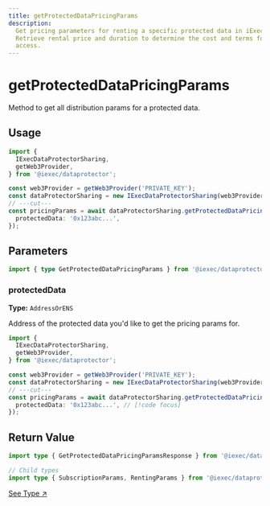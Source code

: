```yaml
---
title: getProtectedDataPricingParams
description:
  Get pricing parameters for renting a specific protected data in iExec.
  Retrieve rental price and duration to determine the cost and terms for data
  access.
---
```


# getProtectedDataPricingParams <ChainNotSupportedBadge />

Method to get all distribution params for a protected data.

## Usage

```ts twoslash
import {
  IExecDataProtectorSharing,
  getWeb3Provider,
} from '@iexec/dataprotector';

const web3Provider = getWeb3Provider('PRIVATE_KEY');
const dataProtectorSharing = new IExecDataProtectorSharing(web3Provider);
// ---cut---
const pricingParams = await dataProtectorSharing.getProtectedDataPricingParams({
  protectedData: '0x123abc...',
});
```

## Parameters

```ts twoslash
import { type GetProtectedDataPricingParams } from '@iexec/dataprotector';
```

### protectedData <RequiredBadge />

**Type:** `AddressOrENS`

Address of the protected data you'd like to get the pricing params for.

```ts twoslash
import {
  IExecDataProtectorSharing,
  getWeb3Provider,
} from '@iexec/dataprotector';

const web3Provider = getWeb3Provider('PRIVATE_KEY');
const dataProtectorSharing = new IExecDataProtectorSharing(web3Provider);
// ---cut---
const pricingParams = await dataProtectorSharing.getProtectedDataPricingParams({
  protectedData: '0x123abc...', // [!code focus]
});
```

## Return Value

```ts twoslash
import type { GetProtectedDataPricingParamsResponse } from '@iexec/dataprotector';

// Child types
import type { SubscriptionParams, RentingParams } from '@iexec/dataprotector';
```

[See Type ↗️](https://github.com/iExecBlockchainComputing/dataprotector-sdk/blob/c83e30e6ce8b55ecf8a35ecb4eb1014cd4ecefe9/packages/sdk/src/lib/types/sharingTypes.ts)

<script setup>
import RequiredBadge from '@/components/RequiredBadge.vue'
import ChainNotSupportedBadge from '@/components/ChainNotSupportedBadge.vue'
</script>
